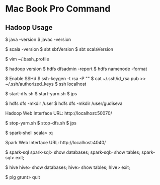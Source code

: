 # Mac Book Pro Command

## Hadoop Usage

$ java -version
$ javac -version

$ scala -version
$ sbt sbtVersion
$ sbt scalaVersion

$ vim ~/.bash_profile

$ hadoop version
$ hdfs dfsadmin -report
$ hdfs namenode -format

$ Enable SSHd
$ ssh-keygen -t rsa -P ""
$ cat ~/.ssh/id_rsa.pub >> ~/.ssh/authorized_keys
$ ssh localhost

$ start-dfs.sh
$ start-yarn.sh
$ jps

$ hdfs dfs -mkdir /user
$ hdfs dfs -mkdir /user/gudiseva

Hadoop Web Interface URL: http://localhost:50070/

$ stop-yarn.sh
$ stop-dfs.sh
$ jps

$ spark-shell
scala> :q

Spark Web Interface URL: http://localhost:4040/

$ spark-sql
spark-sql> show databases;
spark-sql> show tables;
spark-sql> exit;


$ hive
hive> show databases;
hive> show tables;
hive> exit;

$ pig
grunt> quit
<!--stackedit_data:
eyJoaXN0b3J5IjpbLTE2NTgyODg5MDVdfQ==
-->